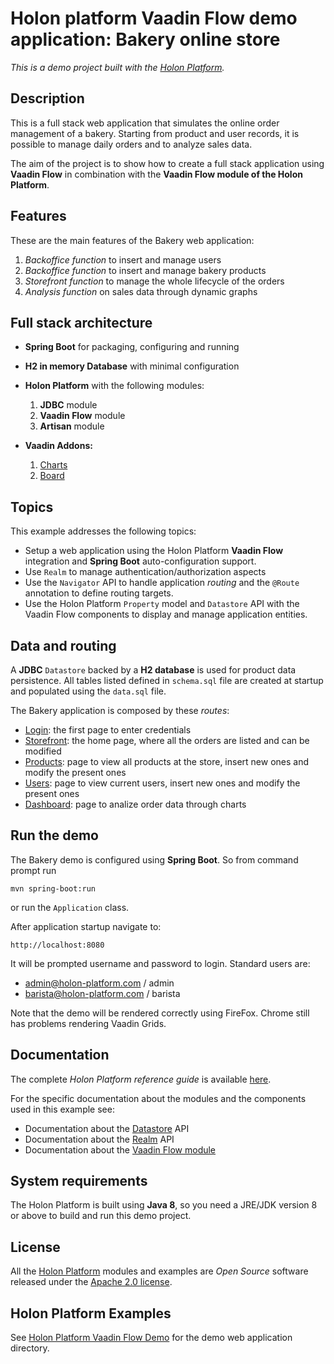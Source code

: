 # Holon platform Vaadin Flow demo application: Bakery online store

_This is a demo project built with the [Holon Platform](https://holon-platform.com)._

## Description

This is a full stack web application that simulates the online order management of a bakery. Starting from product and user records, it is possible to manage daily orders and to analyze sales data.

The aim of the project is to show how to create a full stack application using __Vaadin Flow__ in combination with the __Vaadin Flow module of the Holon Platform__.

## Features
These are the main features of the Bakery web application:
1. *Backoffice function* to insert and manage users
2. *Backoffice function* to insert and manage bakery products
3. *Storefront function* to manage the whole lifecycle of the orders
4. *Analysis function* on sales data through dynamic graphs

## Full stack architecture

* __Spring Boot__ for packaging, configuring and running

* __H2 in memory Database__ with minimal configuration

* __Holon Platform__ with the following modules: 
  1. __JDBC__ module
  2. __Vaadin Flow__ module
  3. __Artisan__ module

* __Vaadin Addons:__
  1. [Charts](https://vaadin.com/components/vaadin-charts)
  2. [Board](https://vaadin.com/components/vaadin-board)

## Topics

This example addresses the following topics:

* Setup a web application using the Holon Platform __Vaadin Flow__ integration and __Spring Boot__ auto-configuration support.
* Use `Realm` to manage authentication/authorization aspects
* Use the `Navigator` API to handle application _routing_ and the `@Route` annotation to define routing targets. 
* Use the Holon Platform `Property` model and `Datastore` API with the Vaadin Flow components to display and manage application entities.

## Data and routing

A __JDBC__ `Datastore` backed by a __H2 database__ is used for product data persistence. All tables listed defined in `schema.sql` file are created at startup and populated using the `data.sql` file.

The Bakery application is composed by these _routes_:

* [Login](src/main/java/com/holonplatform/example/ui/vaadin/app/routes/Login.java): the first page to enter credentials
* [Storefront](src/main/java/com/holonplatform/example/ui/vaadin/app/routes/Storefront.java): the home page, where all the orders are listed and can be modified 
* [Products](src/main/java/com/holonplatform/example/ui/vaadin/app/routes/Products.java): page to view all products at the store, insert new ones and modify the present ones
* [Users](src/main/java/com/holonplatform/example/ui/vaadin/app/routes/Users.java): page to view current users, insert new ones and modify the present ones
* [Dashboard](src/main/java/com/holonplatform/example/ui/vaadin/app/routes/Dashboard.java): page to analize order data through charts

## Run the demo

The Bakery demo is configured using __Spring Boot__. So from command prompt run 

`mvn spring-boot:run`

or run the `Application` class.

After application startup navigate to:

`http://localhost:8080`

It will be prompted username and password to login. Standard users are:
* admin@holon-platform.com / admin
* barista@holon-platform.com / barista

Note that the demo will be rendered correctly using FireFox. Chrome still has problems rendering Vaadin Grids.

## Documentation

The complete _Holon Platform reference guide_ is available [here](https://docs.holon-platform.com/current/reference).

For the specific documentation about the modules and the components used in this example see:

* Documentation about the [Datastore](https://docs.holon-platform.com/current/reference/holon-core.html#Datastore)  API
* Documentation about the [Realm](https://docs.holon-platform.com/current/reference/holon-core.html#Realm)  API
* Documentation about the [Vaadin Flow module](https://docs.holon-platform.com/current/reference/holon-vaadin-flow.html)

## System requirements

The Holon Platform is built using __Java 8__, so you need a JRE/JDK version 8 or above to build and run this demo project.

## License

All the [Holon Platform](https://holon-platform.com) modules and examples are _Open Source_ software released under the [Apache 2.0 license](LICENSE.md).

## Holon Platform Examples

See [Holon Platform Vaadin Flow Demo](https://github.com/holon-platform/holon-vaadin-flow-demo) for the demo web application directory.

